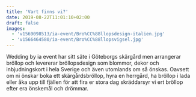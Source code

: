 ```yaml
---
title: 'Vart finns vi?'
date: 2019-08-22T11:01:10+02:00
draft: false
images:
  - 'v1569098513/ia-event/Bro%CC%88llopsdesign-italien.jpg'
  - 'v1566464580/ia-event/Bro%CC%88llopsvigsel.jpg'
---
```


Wedding by ia event har sitt säte i Göteborgs skärgård men arrangerar bröllop
och levererar bröllopsdesign som blommor, dekor och inbjudningskort i hela
Sverige och även utomlands om så önskas. Oavsett om ni önskar boka ett
skärgårdsbröllop, hyra en herrgård, ha bröllop i lada eller åka upp till fjällen
för att fira er stora dag skräddarsyr vi ert bröllop efter era önskemål och
drömmar.
